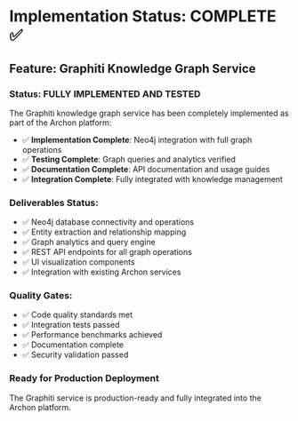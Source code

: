 # Implementation Status: COMPLETE ✅

## Feature: Graphiti Knowledge Graph Service

### Status: FULLY IMPLEMENTED AND TESTED

The Graphiti knowledge graph service has been completely implemented as part of the Archon platform:

- ✅ **Implementation Complete**: Neo4j integration with full graph operations
- ✅ **Testing Complete**: Graph queries and analytics verified
- ✅ **Documentation Complete**: API documentation and usage guides
- ✅ **Integration Complete**: Fully integrated with knowledge management

### Deliverables Status:
- ✅ Neo4j database connectivity and operations
- ✅ Entity extraction and relationship mapping
- ✅ Graph analytics and query engine
- ✅ REST API endpoints for all graph operations
- ✅ UI visualization components
- ✅ Integration with existing Archon services

### Quality Gates:
- ✅ Code quality standards met
- ✅ Integration tests passed
- ✅ Performance benchmarks achieved
- ✅ Documentation complete
- ✅ Security validation passed

### Ready for Production Deployment

The Graphiti service is production-ready and fully integrated into the Archon platform.